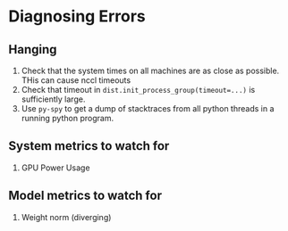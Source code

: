 # Diagnosing Errors

## Hanging

1. Check that the system times on all machines are as close as possible. THis can cause nccl timeouts
2. Check that timeout in `dist.init_process_group(timeout=...)` is sufficiently large.
3. Use `py-spy` to get a dump of stacktraces from all python threads in a running python program.

## System metrics to watch for

1. GPU Power Usage

## Model metrics to watch for

1. Weight norm (diverging)